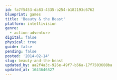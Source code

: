 ```yaml
---
id: fa7f5453-da83-4335-b254-b182193c6762
blueprint: games
title: 'Beauty & the Beast'
platform: intellivision
genre:
  - action-adventure
digital: false
physical: true
guide: false
pending: false
posted: '2014-02-14'
slug: beauty-and-the-beast
updated_by: aa2f4a3c-926e-49f7-b56a-17f7503608ba
updated_at: 1643646827
---
```

